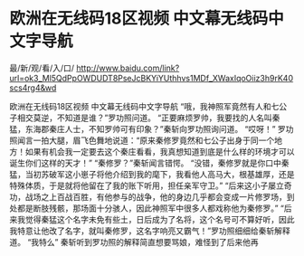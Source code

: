 # 欧洲在无线码18区视频 中文幕无线码中文字导航

最/新/观/看/入/口/ http://www.baidu.com/link?url=ok3_Ml5QdPpOWDUDT8PseJcBKYiYUthhvs1MDf_XWaxIqoOiiz3h9rK40scs4rg4&wd

欧洲在无线码18区视频 中文幕无线码中文字导航
 “哦，我神照军竟然有人和七公子相交莫逆，不知道是谁？”罗功照问道。
    “正要麻烦罗帅，我要找的人名叫秦猛，东海郡秦庄人士，不知罗帅可有印象？”秦斩向罗功照询问道。
    “哎呀！”
    罗功照闻言一拍大腿，眉飞色舞地说道：“原来秦修罗竟然和七公子出身于同一个地方！如果有机会我一定要去这个秦庄看看，我真想知道到底是什么样的环境才可以诞生你们这样的天才！”
    “秦修罗？”秦斩闻言错愕。
    “没错，秦修罗就是你口中秦猛，当初苏破军这小崽子将他介绍到我的麾下，我看他人高马大，根基雄厚，还是特殊体质，于是就将他留在了我的账下听用，担任亲军守卫。”
    “后来这小子屡立奇功，战场之上百战百胜，有他参与的战争，他的身边几乎都会变成一片修罗场，到处都是断肢残骸，那场面十分骇人，因此神照军中很多人都戏称他为秦修罗。”
    “后来我觉得秦猛这个名字未免有些土，日后成为了名将，这个名号可不算好听，因此我特意让他改了名字，就叫秦修罗，这名字响亮又霸气！”罗功照细细给秦斩解释道。
    “我特么”
    秦斩听到罗功照的解释简直想要骂娘，难怪到了后来他再
